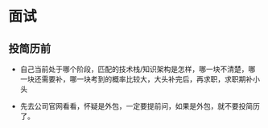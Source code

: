 # 面试

## 投简历前

- 自己当前处于哪个阶段，匹配的技术栈/知识架构是怎样，哪一块不清楚，哪一块还需要补，哪一块考到的概率比较大，大头补完后，再求职，求职期补小头

- 先去公司官网看看，怀疑是外包，一定要提前问，如果是外包，就不要投简历了。

